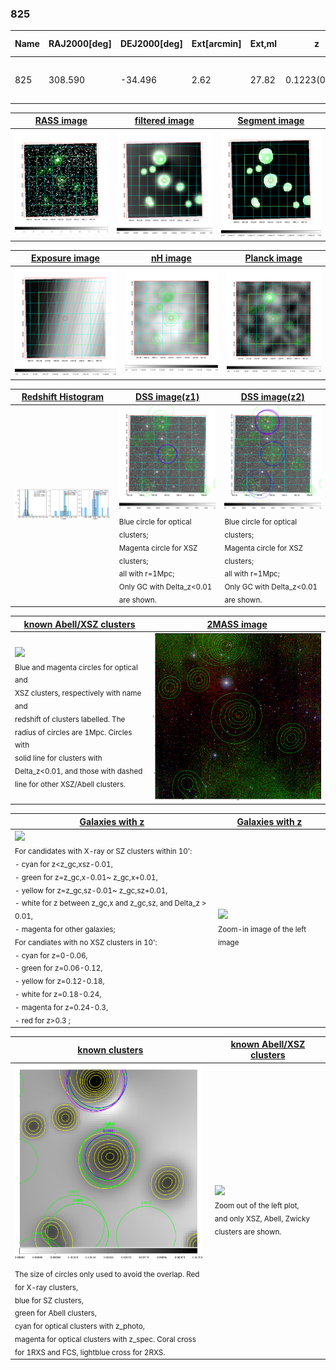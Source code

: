 <div STYLE="page-break-after: always;"></div>

### 825

|Name|RAJ2000[deg]|DEJ2000[deg] |Ext[arcmin]| Ext,ml | z | z_src| C|GC(XSZ,Delta_z<0.01)| GC(OPT,Delta_z<0.01)|GC| R_sig[arcmin] | R500[arcmin] | R500[Mpc]| CRsig[c/s] | CR500[c/s] |L500[1E44 erg/s]|F500[1E-12 erg/s/cm^2]| M500[1E14 Msun]|Tx[keV]|Cnt_sig|Beta|Rc[arcmin]|Comment|Alias|
|---|---|---|---|---|---|------|---|--------|---------|----------|---|---|---|---|---|---|---|---|---|---|---|---|---|---|
|825| 308.590| -34.496| 2.62| 27.82| 0.1223(0.005)| z1, z_xsz| B| MCXC, Tar| A, W| A, MCXC, N, Tar, W| 37.135| 8.534| 1.126| 0.466(0.167)| 0.414(0.148)| 3.133(0.965)| 8.022(2.471)| 4.57(0.68)| 5.68(0.54)| 355.2| 0.504(-0.003+0.008)| 1.986(-0.239+0.279)| -| k324|

|[RASS image](../image/825/825_img.pdf)|[filtered image](../image/825/825_fil.pdf)|[Segment image](../image/825/825_seg.pdf)|
|-------------------|--------------------|-------------------|
| <img src="../image/825/825_img.png" width="300">  | <img src="../image/825/825_fil.png" width="300">   | <img src="../image/825/825_seg.png" width="300">  |

|[Exposure image](../image/825/825_mex.pdf)| [nH image](../image/825/825_nh.pdf)| [Planck image](../image/825/825_p.pdf)|
|-------------------|--------------------|-------------------|
|<img src="../image/825/825_mex.png" width="300">   | <img src="../image/825/825_nh.png" width="300">    | <img src="../image/825/825_p.png" width="300"> |

|[Redshift Histogram](../image/825/825_zg.pdf) | [DSS image(z1)](../image/825/825_dss_z1.pdf)      |  [DSS image(z2)](../image/825/825_dss_z2.pdf)    |
|-------------------|--------------------|-------------------|
|<img src="../image/825/825_zg.png" width="300"> |<img src="../image/825/825_dss_z1.png" width="300"> <sub><br>Blue circle for optical clusters; <br>Magenta circle for XSZ clusters; <br>all with r=1Mpc; <br>Only GC with Delta_z<0.01 are shown. </sub>| <img src="../image/825/825_dss_z2.png" width="300"><sub><br>Blue circle for optical clusters; <br>Magenta circle for XSZ clusters; <br>all with r=1Mpc; <br>Only GC with Delta_z<0.01 are shown. </sub> |

|[known Abell/XSZ clusters](../image/825/825_m.pdf) | [2MASS image](../image/825/825_2mass.pdf)      |
|-------------------|-------------------|
|<img src=../image/825/825_m.png width="300"> <br><sub>Blue and magenta circles for optical and <br>XSZ clusters, respectively with name and <br>redshift of clusters labelled. The <br>radius of circles are 1Mpc. Circles with <br>solid line for clusters with <br>Delta_z<0.01, and those with dashed <br>line for other XSZ/Abell clusters.        </sub>|<img src="../image/825/825_2mass.png" width="300">  |

|[Galaxies with z](../image/825/825_opt_ned.pdf) |[Galaxies with z](../image/825/825_opt_ned_zoom.pdf) |
|-------------------|-------------------|
| <img src=../image/825/825_opt_ned.png width="300"> <br><sub> For candidates with X-ray or SZ clusters within 10': <br> - cyan for z<z_gc,xsz-0.01, <br> - green for z=z_gc,x-0.01~ z_gc,x+0.01, <br> - yellow for z=z_gc,sz-0.01~ z_gc,sz+0.01, <br> - white for z between z_gc,x and z_gc,sz, and Delta_z > 0.01, <br> - magenta for other galaxies; <br>For candiates with no XSZ clusters in 10': <br> - cyan for z=0-0.06, <br> - green for z=0.06-0.12, <br> - yellow for z=0.12-0.18, <br> - white for z=0.18-0.24, <br> - magenta for z=0.24-0.3, <br> - red for z>0.3 ;  </sub>|<img src=../image/825/825_opt_ned_zoom.png width="300">  <br><sub> Zoom-in image of the left image</sub>|

|[known clusters](../image/825/825_gc.pdf) |[known Abell/XSZ clusters](../image/825/825_gc_large.pdf) |
|-------------------|-------------------|
| <img src=../image/825/825_gc.png width="300"> <br><sub> The size of circles only used to avoid the overlap. Red for X-ray clusters, <br> blue for SZ clusters, <br> green for Abell clusters, <br> cyan for optical clusters with z_photo, <br> magenta for optical clusters with z_spec. Coral cross for 1RXS and FCS, lightblue cross for 2RXS. </sub>|<img src=../image/825/825_gc_large.png width="300"> <br><sub> Zoom out of the left plot, <br> and only XSZ, Abell, Zwicky clusters are shown. </sub> |



